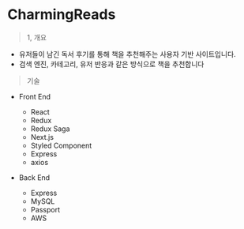 # CharmingReads

> 1, 개요
* 유저들이 남긴 독서 후기를 통해 책을 추천해주는 사용자 기반 사이트입니다.
* 검색 엔진, 카테고리, 유저 반응과 같은 방식으로 책을 추천합니다

> 기술
* Front End
  * React
  * Redux
  * Redux Saga
  * Next.js
  * Styled Component
  * Express
  * axios
  
* Back End
  * Express
  * MySQL
  * Passport
  * AWS
